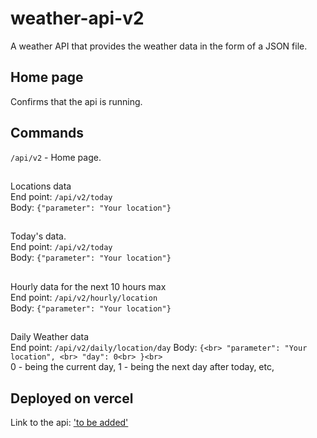 # weather-api-v2
A weather API that provides the weather data in the form of a JSON file.

## Home page
Confirms that the api is running.

## Commands
```/api/v2``` - Home page. <br>
##

Locations data <br>
End point: ```/api/v2/today``` <br>
Body: ```{"parameter": "Your location"}``` <br>
##

Today's data. <br>
End point: ```/api/v2/today``` <br>
Body: ```{"parameter": "Your location"}``` <br>
##

Hourly data for the next 10 hours max <br>
End point: ```/api/v2/hourly/location``` <br>
Body: ```{"parameter": "Your location"}``` <br>
##

Daily Weather data <br>
End point: ```/api/v2/daily/location/day```
Body: ```{<br>
            "parameter": "Your location", <br>
            "day": 0<br>
          }<br>
      ```<br>
0 - being the current day, 1 - being the next day after today, etc,

## Deployed on vercel
Link to the api: ['to be added']()
